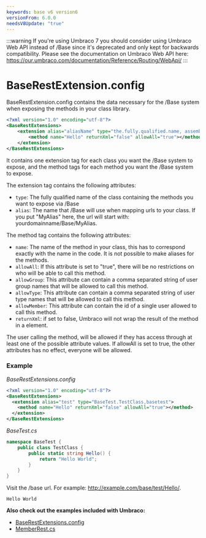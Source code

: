 ```yaml
---
keywords: base v6 version6
versionFrom: 6.0.0
needsV8Update: "true"
---
```


:::warning
If you're using Umbraco 7 you should consider using Umbraco Web API instead of /Base since it's deprecated and only kept for backwards compatibility. Please see the documentation on Umbraco Web API here: https://our.umbraco.com/documentation/Reference/Routing/WebApi/
:::

# BaseRestExtension.config

BaseRestExtension.config contains the data necessary for the /Base system when exposing the methods in your class library.

```xml
<?xml version="1.0" encoding="utf-8"?>
<BaseRestExtensions>
    <extension alias="aliasName" type="the.fully.qualified.name, assemblyName">
        <method name="Hello" returnXml="false" allowAll="true"></method>
    </extension>
</BaseRestExtensions>
```

It contains one extension tag for each class you want the /Base system to expose, and the method tags for each method you want the /Base system to expose.

The extension tag contains the following attributes:

- `type`: The fully qualified name of the class containing the methods you want to expose via /Base
- `alias`: The name that /Base will use when mapping urls to your class. If you put "MyAlias" here, the url will start with: yourdomainname/Base/MyAlias.

The method tag contains the following attributes:

- `name`: The name of the method in your class, this has to correspond exactly with the name in the code. It is not possible to make aliases for the methods.
- `allowAll`: If this attribute is set to "true", there will be no restrictions on who will be able to call this method.
- `allowGroup`: This attribute can contain a comma separated string of user group names that will be allowed to call this method.
- `allowType`: This attribute can contain a comma separated string of user type names that will be allowed to call this method.
- `allowMember`: This attribute can contain the id of a single user allowed to call this method.
- `returnXml`: if set to false, Umbraco will not wrap the result of the method in a <value> element.

The user calling the method, will be allowed if they has access through at least one of the possible attribute values. If allowAll is set to true, the other attributes has no effect, everyone will be allowed.

### Example

_BaseRestExtensions.config_

```xml
<?xml version="1.0" encoding="utf-8"?>
<BaseRestExtensions>
  <extension alias="test" type="BaseTest.TestClass,basetest">
    <method name="Hello" returnXml="false" allowAll="true"></method>
  </extension>
</BaseRestExtensions>
```

_BaseTest.cs_

```csharp
namespace BaseTest {
    public class TestClass {
        public static string Hello() {
            return "Hello World";
        }
    }
}
```

Visit the /base url. For example: http://example.com/base/test/Hello/.

    Hello World

**Also check out the examples included with Umbraco:**
- [BaseRestExtensions.config](https://github.com/umbraco/Umbraco-CMS/blob/v7/dev/src/Umbraco.Web.UI/config/BaseRestExtensions.config)
- [MemberRest.cs](https://github.com/umbraco/Umbraco-CMS/blob/v7/dev/src/Umbraco.Web/BaseRest/MemberRest.cs)
